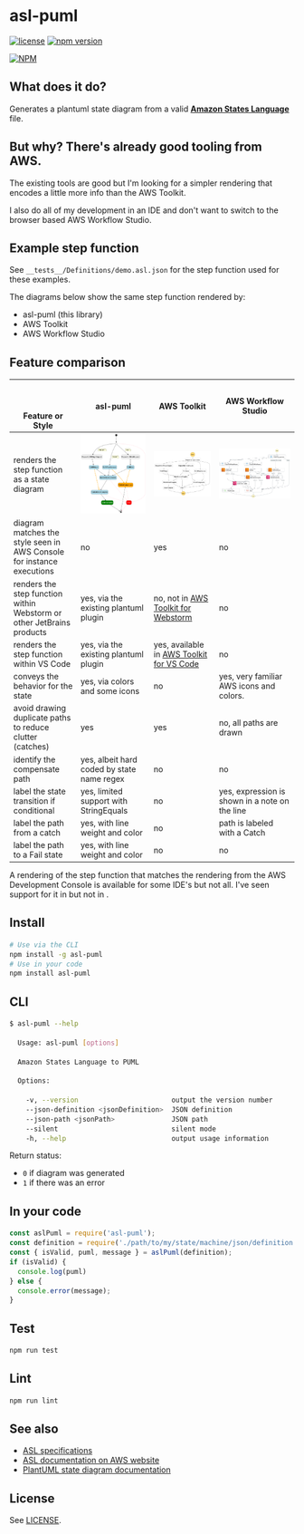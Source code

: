 # asl-puml

[![license](https://img.shields.io/badge/MIT-blue.svg)](https://github.com/massfords/asl-puml/blob/master/LICENSE)
[![npm version](https://badge.fury.io/js/asl-puml.svg)](https://badge.fury.io/js/asl-puml)

[![NPM](https://nodei.co/npm/asl-puml.png?stars=true)](https://www.npmjs.com/package/asl-puml)

## What does it do?

Generates a plantuml state diagram from a valid [**Amazon States Language**](https://states-language.net/spec.html) file.

## But why? There's already good tooling from AWS.

The existing tools are good but I'm looking for a simpler rendering that encodes a little more info than the AWS Toolkit. 

I also do all of my development in an IDE and don't want to switch to the browser based AWS Workflow Studio. 

## Example step function

See `__tests__/Definitions/demo.asl.json` for the step function used for these examples.

The diagrams below show the same step function rendered by:
- asl-puml (this library)
- AWS Toolkit
- AWS Workflow Studio

## Feature comparison 

| <br/><br/><br/>Feature or Style                                       | asl-puml                                                                                                         | AWS Toolkit                                                                                                                      | AWS Workflow Studio                                                                                       |
|-----------------------------------------------------------------------|------------------------------------------------------------------------------------------------------------------|----------------------------------------------------------------------------------------------------------------------------------|-----------------------------------------------------------------------------------------------------------|
| renders the step function as a state diagram                          | ![Diagram of the step function in the style of a PlantUML State Diagram](./docs/asl-puml-rendering-demo.asl.png) | ![shows state machine rendered by AWS Toolkit with generic rendering for every state](./docs/aws-toolkit-rendering-demo.asl.png) | ![shows state machine in workflow studio with colors and icons](./docs/aws-studio-rendering-demo.asl.png) |
| diagram matches the style seen in AWS Console for instance executions | no                                                                                                               | yes                                                                                                                              | no                                                                                                        |
| renders the step function within Webstorm or other JetBrains products | yes, via the existing plantuml plugin                                                                            | no, not in [AWS Toolkit for Webstorm](https://aws.amazon.com/webstorm/)                                                          | no                                                                                                        |
| renders the step function within VS Code                              | yes, via the existing plantuml plugin                                                                            | yes, available in [AWS Toolkit for VS Code](https://aws.amazon.com/visualstudiocode/)                                            | no                                                                                                        |
| conveys the behavior for the state                                    | yes, via colors and some icons                                                                                   | no                                                                                                                               | yes, very familiar AWS icons and colors.                                                                  |
| avoid drawing duplicate paths to reduce clutter (catches)             | yes                                                                                                              | yes                                                                                                                              | no, all paths are drawn                                                                                   |
| identify the compensate path                                          | yes, albeit hard coded by state name regex                                                                       | no                                                                                                                               | no                                                                                                        |
| label the state transition if conditional                             | yes, limited support with StringEquals                                                                           | no                                                                                                                               | yes, expression is shown in a note on the line                                                            |
| label the path from a catch                                           | yes, with line weight and color                                                                                  | no                                                                                                                               | path is labeled with a Catch                                                                              |
| label the path to a Fail state                                        | yes, with line weight and color                                                                                  | no                                                                                                                               | no                                                                                                        |



A rendering of the step function that matches the rendering from the AWS Development Console is available
for some IDE's but not all. I've seen support for it in 
but not in . 

## Install
```bash
# Use via the CLI
npm install -g asl-puml
# Use in your code
npm install asl-puml
```

## CLI
```bash
$ asl-puml --help

  Usage: asl-puml [options]

  Amazon States Language to PUML

  Options:

    -v, --version                       output the version number
    --json-definition <jsonDefinition>  JSON definition
    --json-path <jsonPath>              JSON path
    --silent                            silent mode
    -h, --help                          output usage information
```
Return status:
- `0` if diagram was generated
- `1` if there was an error

## In your code
```javascript
const aslPuml = require('asl-puml');
const definition = require('./path/to/my/state/machine/json/definition');
const { isValid, puml, message } = aslPuml(definition);
if (isValid) {
  console.log(puml)
} else {
  console.error(message);
}
```

## Test
```bash
npm run test
```

## Lint
```bash
npm run lint
```

## See also
- [ASL specifications](https://states-language.net/spec.html)
- [ASL documentation on AWS website](http://docs.aws.amazon.com/step-functions/latest/dg/concepts-amazon-states-language.html)
- [PlantUML state diagram documentation](https://plantuml.com/state-diagram)

## License
See [LICENSE](./LICENSE).
